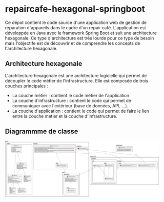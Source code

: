 # repaircafe-hexagonal-springboot

Ce dépot contient le code source d'une application web de gestion de réparation d'appareils dans le cadre d'un repair café. 
L'application est développée en Java avec le framework Spring Boot et suit une architecture hexagonale.
Ce type d'architecture est très lourde pour ce type de besoin mais l'objectife est de découvrir et de comprendre les concepts de l'architecture hexagonale.

## Architecture hexagonale

L'architecture hexagonale est une architecture logicielle qui permet de découpler le code métier de l'infrastructure.
Elle est composée de trois couches principales :
- La couche métier : contient le code métier de l'application
- La couche d'infrastructure : contient le code qui permet de communiquer avec l'extérieur (base de données, API, ...).
- La couche d'application : contient le code qui permet de faire le lien entre la couche métier et la couche d'infrastructure.

## Diagrammme de classe

![img.png](doc/RepaireCafeHexagonalStructure.png)